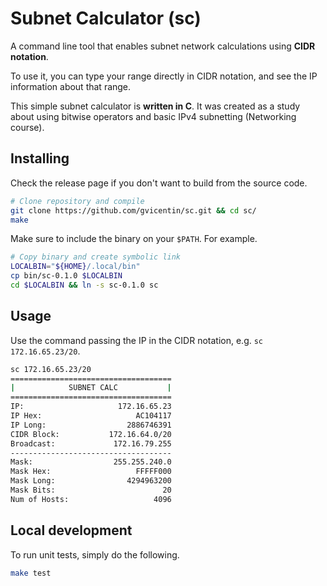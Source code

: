 # Subnet Calculator (sc)

A command line tool that enables subnet network calculations using **CIDR notation**.

To use it, you can type your range directly in CIDR notation, and see the IP
information about that range.

This simple subnet calculator is **written in C**. It was created as a study about using
bitwise operators and basic IPv4 subnetting (Networking course).

## Installing

Check the release page if you don't want to build from
the source code.

```sh
# Clone repository and compile
git clone https://github.com/gvicentin/sc.git && cd sc/
make
```

Make sure to include the binary on your `$PATH`.
For example.

```sh
# Copy binary and create symbolic link
LOCALBIN="${HOME}/.local/bin"
cp bin/sc-0.1.0 $LOCALBIN
cd $LOCALBIN && ln -s sc-0.1.0 sc
```

## Usage

Use the command passing the IP in the CIDR notation,
e.g. `sc 172.16.65.23/20`.

```sh
sc 172.16.65.23/20
====================================
|            SUBNET CALC           |
====================================
IP:                     172.16.65.23
IP Hex:                     AC104117
IP Long:                  2886746391
CIDR Block:           172.16.64.0/20
Broadcast:             172.16.79.255
------------------------------------
Mask:                  255.255.240.0
Mask Hex:                   FFFFF000
Mask Long:                4294963200
Mask Bits:                        20
Num of Hosts:                   4096
```


## Local development

To run unit tests, simply do the following.

```sh
make test
```
